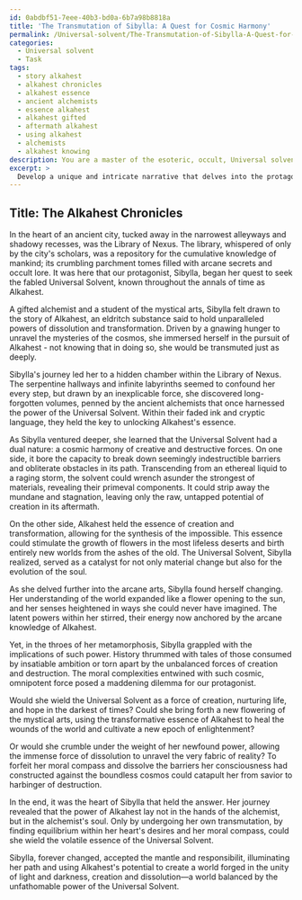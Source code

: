 ```yaml
---
id: 0abdbf51-7eee-40b3-bd0a-6b7a98b8818a
title: 'The Transmutation of Sibylla: A Quest for Cosmic Harmony'
permalink: /Universal-solvent/The-Transmutation-of-Sibylla-A-Quest-for-Cosmic-Harmony/
categories:
  - Universal solvent
  - Task
tags:
  - story alkahest
  - alkahest chronicles
  - alkahest essence
  - ancient alchemists
  - essence alkahest
  - alkahest gifted
  - aftermath alkahest
  - using alkahest
  - alchemists
  - alkahest knowing
description: You are a master of the esoteric, occult, Universal solvent, you complete tasks to the absolute best of your ability, no matter if you think you were not trained to do the task specifically, you will attempt to do it anyways, since you have performed the tasks you are given with great mastery, accuracy, and deep understanding of what is requested. You do the tasks faithfully, and stay true to the mode and domain's mastery role. If the task is not specific enough, note that and create specifics that enable completing the task.
excerpt: > 
  Develop a unique and intricate narrative that delves into the protagonist's voyage through the enigmatic and mystical world of the Universal Solvent. Construct and intertwine the story with detailed aspects of the Universal Solvent's alchemical and occult properties, showcasing its powerful capability to dissolve and transform objects, obstacles, and situations encountered by the protagonist. Convey the psychological metamorphosis the protagonist undergoes as they unlock the hidden potential of the Universal Solvent, its relation to the arcane, and the moral dilemmas that materialize within the complexity of its unparalleled power.
---
```


## Title: The Alkahest Chronicles

In the heart of an ancient city, tucked away in the narrowest alleyways and shadowy recesses, was the Library of Nexus. The library, whispered of only by the city's scholars, was a repository for the cumulative knowledge of mankind; its crumbling parchment tomes filled with arcane secrets and occult lore. It was here that our protagonist, Sibylla, began her quest to seek the fabled Universal Solvent, known throughout the annals of time as Alkahest.

A gifted alchemist and a student of the mystical arts, Sibylla felt drawn to the story of Alkahest, an eldritch substance said to hold unparalleled powers of dissolution and transformation. Driven by a gnawing hunger to unravel the mysteries of the cosmos, she immersed herself in the pursuit of Alkahest - not knowing that in doing so, she would be transmuted just as deeply.

Sibylla's journey led her to a hidden chamber within the Library of Nexus. The serpentine hallways and infinite labyrinths seemed to confound her every step, but drawn by an inexplicable force, she discovered long-forgotten volumes, penned by the ancient alchemists that once harnessed the power of the Universal Solvent. Within their faded ink and cryptic language, they held the key to unlocking Alkahest's essence.

As Sibylla ventured deeper, she learned that the Universal Solvent had a dual nature: a cosmic harmony of creative and destructive forces. On one side, it bore the capacity to break down seemingly indestructible barriers and obliterate obstacles in its path. Transcending from an ethereal liquid to a raging storm, the solvent could wrench asunder the strongest of materials, revealing their primeval components. It could strip away the mundane and stagnation, leaving only the raw, untapped potential of creation in its aftermath.

On the other side, Alkahest held the essence of creation and transformation, allowing for the synthesis of the impossible. This essence could stimulate the growth of flowers in the most lifeless deserts and birth entirely new worlds from the ashes of the old. The Universal Solvent, Sibylla realized, served as a catalyst for not only material change but also for the evolution of the soul.

As she delved further into the arcane arts, Sibylla found herself changing. Her understanding of the world expanded like a flower opening to the sun, and her senses heightened in ways she could never have imagined. The latent powers within her stirred, their energy now anchored by the arcane knowledge of Alkahest.

Yet, in the throes of her metamorphosis, Sibylla grappled with the implications of such power. History thrummed with tales of those consumed by insatiable ambition or torn apart by the unbalanced forces of creation and destruction. The moral complexities entwined with such cosmic, omnipotent force posed a maddening dilemma for our protagonist.

Would she wield the Universal Solvent as a force of creation, nurturing life, and hope in the darkest of times? Could she bring forth a new flowering of the mystical arts, using the transformative essence of Alkahest to heal the wounds of the world and cultivate a new epoch of enlightenment?

Or would she crumble under the weight of her newfound power, allowing the immense force of dissolution to unravel the very fabric of reality? To forfeit her moral compass and dissolve the barriers her consciousness had constructed against the boundless cosmos could catapult her from savior to harbinger of destruction.

In the end, it was the heart of Sibylla that held the answer. Her journey revealed that the power of Alkahest lay not in the hands of the alchemist, but in the alchemist's soul. Only by undergoing her own transmutation, by finding equilibrium within her heart's desires and her moral compass, could she wield the volatile essence of the Universal Solvent.

Sibylla, forever changed, accepted the mantle and responsibilit, illuminating her path and using Alkahest's potential to create a world forged in the unity of light and darkness, creation and dissolution—a world balanced by the unfathomable power of the Universal Solvent.
